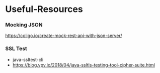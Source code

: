 # Useful-Resources
### Mocking JSON
https://coligo.io/create-mock-rest-api-with-json-server/

### SSL Test
* java-ssltest-cli
* https://blog.vpv.io/2018/04/java-ssltls-testing-tool-cipher-suite.html

